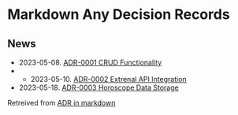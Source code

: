 # Markdown Any Decision Records

## News

- 2023-05-08. [ADR-0001 CRUD Functionality](0001-crud-functionality.md)
- - 2023-05-10. [ADR-0002 Extrenal API Integration](0002-external-api-integration.md)
- 2023-05-18. [ADR-0003 Horoscope Data Storage](0003-horoscope-data-storage.md)

Retreived from [ADR in markdown](https://adr.github.io/madr/)
